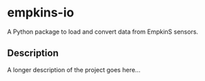 # empkins-io

A Python package to load and convert data from EmpkinS sensors.


## Description

A longer description of the project goes here...
